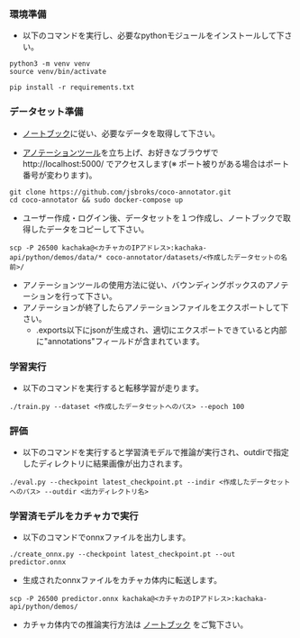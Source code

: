 ### 環境準備

* 以下のコマンドを実行し、必要なpythonモジュールをインストールして下さい。

```
python3 -m venv venv
source venv/bin/activate

pip install -r requirements.txt
```

### データセット準備

* [ノートブック](https://github.com/pf-robotics/kachaka-api/blob/master/python/demos/save_object_detection_features.ipynb)に従い、必要なデータを取得して下さい。

* [アノテーションツール](https://github.com/jsbroks/coco-annotator.git)を立ち上げ、お好きなブラウザで http://localhost:5000/ でアクセスします(※ ポート被りがある場合はポート番号が変わります)。
```
git clone https://github.com/jsbroks/coco-annotator.git
cd coco-annotator && sudo docker-compose up
```

* ユーザー作成・ログイン後、データセットを１つ作成し、ノートブックで取得したデータをコピーして下さい。

```
scp -P 26500 kachaka@<カチャカのIPアドレス>:kachaka-api/python/demos/data/* coco-annotator/datasets/<作成したデータセットの名前>/
```

* アノテーションツールの使用方法に従い、バウンディングボックスのアノテーションを行って下さい。
* アノテーションが終了したらアノテーションファイルをエクスポートして下さい。
    * .exports以下にjsonが生成され、適切にエクスポートできていると内部に"annotations"フィールドが含まれています。

### 学習実行

* 以下のコマンドを実行すると転移学習が走ります。

```
./train.py --dataset <作成したデータセットへのパス> --epoch 100
```

### 評価

* 以下のコマンドを実行すると学習済モデルで推論が実行され、outdirで指定したディレクトリに結果画像が出力されます。

```
./eval.py --checkpoint latest_checkpoint.pt --indir <作成したデータセットへのパス> --outdir <出力ディレクトリ名>
```

### 学習済モデルをカチャカで実行

* 以下のコマンドでonnxファイルを出力します。

```
./create_onnx.py --checkpoint latest_checkpoint.pt --out predictor.onnx
```

* 生成されたonnxファイルをカチャカ体内に転送します。

```
scp -P 26500 predictor.onnx kachaka@<カチャカのIPアドレス>:kachaka-api/python/demos/
```

* カチャカ体内での推論実行方法は [ノートブック](https://github.com/pf-robotics/kachaka-api/blob/master/python/demos/run_custom_object_detection.ipynb) をご覧下さい。
